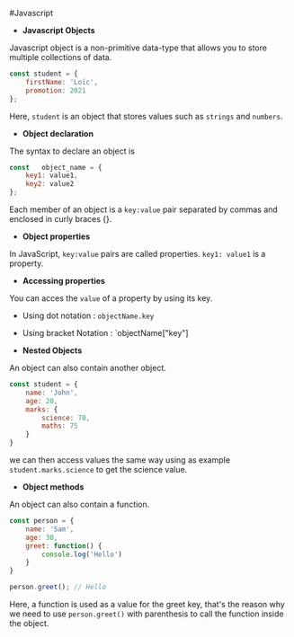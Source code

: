 #Javascript

- **Javascript Objects**

Javascript object is a non-primitive data-type that allows you to store multiple collections of data.
```JavaScript
const student = {
	firstName: 'Loïc',
	promotion: 2021
};
```

Here, `student` is an object that stores values such as `strings` and `numbers`.

- **Object declaration**

The syntax to declare an object is
```Javascript
const	object_name = {
	key1: value1,
	key2: value2
};
```
Each member of an object is a `key:value` pair separated by commas and enclosed in curly braces {}.

- **Object properties**

In JavaScript, `key:value` pairs are called properties. `key1: value1` is a property.

- **Accessing properties**

You can acces the `value` of a property by using its key.

- Using dot notation : `objectName.key`
- Using bracket Notation : `objectName["key"]

- **Nested Objects**

An object can also contain another object.
```Javascript
const student = {
	name: 'John',
	age: 20,
	marks: {
		science: 70,
		maths: 75
	}
}
```

we can then access values the same way using as example `student.marks.science` to get the science value.

- **Object methods**

An object can also contain a function.

```JavaScript
const person = {
	name: 'Sam',
	age: 30,
	greet: function() {
		console.log('Hello')
	}
}

person.greet(); // Hello
```

Here, a function is used as a value for the greet key, that's the reason why we need to use `person.greet()` with parenthesis to call the function inside the object.

